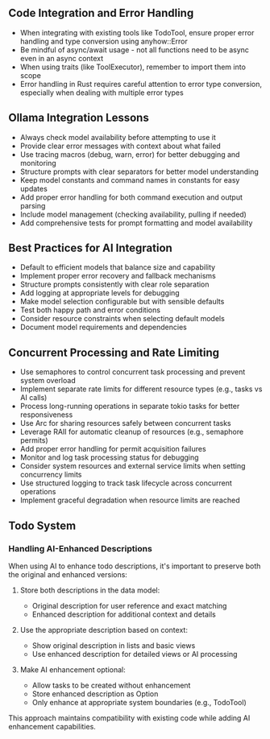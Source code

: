 ## Code Integration and Error Handling
- When integrating with existing tools like TodoTool, ensure proper error handling and type conversion using anyhow::Error
- Be mindful of async/await usage - not all functions need to be async even in an async context
- When using traits (like ToolExecutor), remember to import them into scope
- Error handling in Rust requires careful attention to error type conversion, especially when dealing with multiple error types 

## Ollama Integration Lessons
- Always check model availability before attempting to use it
- Provide clear error messages with context about what failed
- Use tracing macros (debug, warn, error) for better debugging and monitoring
- Structure prompts with clear separators for better model understanding
- Keep model constants and command names in constants for easy updates
- Add proper error handling for both command execution and output parsing
- Include model management (checking availability, pulling if needed)
- Add comprehensive tests for prompt formatting and model availability

## Best Practices for AI Integration
- Default to efficient models that balance size and capability
- Implement proper error recovery and fallback mechanisms
- Structure prompts consistently with clear role separation
- Add logging at appropriate levels for debugging
- Make model selection configurable but with sensible defaults
- Test both happy path and error conditions
- Consider resource constraints when selecting default models
- Document model requirements and dependencies 

## Concurrent Processing and Rate Limiting
- Use semaphores to control concurrent task processing and prevent system overload
- Implement separate rate limits for different resource types (e.g., tasks vs AI calls)
- Process long-running operations in separate tokio tasks for better responsiveness
- Use Arc for sharing resources safely between concurrent tasks
- Leverage RAII for automatic cleanup of resources (e.g., semaphore permits)
- Add proper error handling for permit acquisition failures
- Monitor and log task processing status for debugging
- Consider system resources and external service limits when setting concurrency limits
- Use structured logging to track task lifecycle across concurrent operations
- Implement graceful degradation when resource limits are reached 

## Todo System

### Handling AI-Enhanced Descriptions

When using AI to enhance todo descriptions, it's important to preserve both the original and enhanced versions:

1. Store both descriptions in the data model:
   - Original description for user reference and exact matching
   - Enhanced description for additional context and details

2. Use the appropriate description based on context:
   - Show original description in lists and basic views
   - Use enhanced description for detailed views or AI processing

3. Make AI enhancement optional:
   - Allow tasks to be created without enhancement
   - Store enhanced description as Option<String>
   - Only enhance at appropriate system boundaries (e.g., TodoTool)

This approach maintains compatibility with existing code while adding AI enhancement capabilities. 
